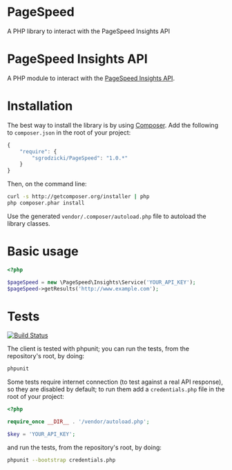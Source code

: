 PageSpeed
=========

A PHP library to interact with the PageSpeed Insights API

PageSpeed Insights API
======================

A PHP module to interact with the [PageSpeed Insights API](https://developers.google.com/speed/docs/insights/v1/getting_started).

Installation
============

The best way to install the library is by using [Composer](http://getcomposer.org). Add the following to `composer.json` in the root of your project:

``` javascript
{
    "require": {
        "sgrodzicki/PageSpeed": "1.0.*"
    }
}
```

Then, on the command line:

``` bash
curl -s http://getcomposer.org/installer | php
php composer.phar install
```

Use the generated `vendor/.composer/autoload.php` file to autoload the library classes.

Basic usage
===================

```php
<?php

$pageSpeed = new \PageSpeed\Insights\Service('YOUR_API_KEY');
$pageSpeed->getResults('http://www.example.com');
```

Tests
=====

[![Build Status](https://secure.travis-ci.org/sgrodzicki/PageSpeed.png?branch=master)](http://travis-ci.org/sgrodzicki/PageSpeed)

The client is tested with phpunit; you can run the tests, from the repository's root, by doing:

``` bash
phpunit
```

Some tests require internet connection (to test against a real API response), so they are disabled by default; to run them add a `credentials.php` file in the root of your project:

```php
<?php

require_once __DIR__ . '/vendor/autoload.php';

$key = 'YOUR_API_KEY';

```

and run the tests, from the repository's root, by doing:

``` bash
phpunit --bootstrap credentials.php
```
